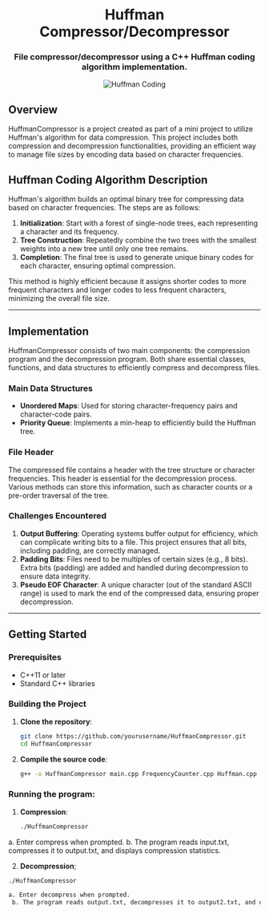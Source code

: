 <h1 align='center'> Huffman Compressor/Decompressor</h1>
<h3 align='center'> File compressor/decompressor using a C++ Huffman coding algorithm implementation.</h3>
<p align='center'><img src='https://www.google.com/imgres?q=huffman%20encoding%20compression%20and%20decompression&imgurl=https%3A%2F%2Fwww.lavivienpost.com%2Fwp-content%2Fuploads%2F2022%2F06%2Fhuffman4.jpg&imgrefurl=https%3A%2F%2Fwww.lavivienpost.com%2Fhuffman-coding-and-decoding%2F&docid=uaMqqTlxJPiPgM&tbnid=qvu2lCFf6MzU_M&vet=12ahUKEwiEh6vporiGAxXxyqACHb4gISQQM3oECFEQAA..i&w=768&h=432&hcb=2&ved=2ahUKEwiEh6vporiGAxXxyqACHb4gISQQM3oECFEQAA' alt='Huffman Coding'/></p>

## Overview

HuffmanCompressor is a project created as part of a mini project to utilize Huffman's algorithm for data compression. This project includes both compression and decompression functionalities, providing an efficient way to manage file sizes by encoding data based on character frequencies.

## Huffman Coding Algorithm Description

Huffman's algorithm builds an optimal binary tree for compressing data based on character frequencies. The steps are as follows:

1. **Initialization**: Start with a forest of single-node trees, each representing a character and its frequency.
2. **Tree Construction**: Repeatedly combine the two trees with the smallest weights into a new tree until only one tree remains.
3. **Completion**: The final tree is used to generate unique binary codes for each character, ensuring optimal compression.

This method is highly efficient because it assigns shorter codes to more frequent characters and longer codes to less frequent characters, minimizing the overall file size.

---

## Implementation

HuffmanCompressor consists of two main components: the compression program and the decompression program. Both share essential classes, functions, and data structures to efficiently compress and decompress files.

### Main Data Structures

- **Unordered Maps**: Used for storing character-frequency pairs and character-code pairs.
- **Priority Queue**: Implements a min-heap to efficiently build the Huffman tree.

### File Header

The compressed file contains a header with the tree structure or character frequencies. This header is essential for the decompression process. Various methods can store this information, such as character counts or a pre-order traversal of the tree.

### Challenges Encountered

1. **Output Buffering**: Operating systems buffer output for efficiency, which can complicate writing bits to a file. This project ensures that all bits, including padding, are correctly managed.
2. **Padding Bits**: Files need to be multiples of certain sizes (e.g., 8 bits). Extra bits (padding) are added and handled during decompression to ensure data integrity.
3. **Pseudo EOF Character**: A unique character (out of the standard ASCII range) is used to mark the end of the compressed data, ensuring proper decompression.

---

## Getting Started

### Prerequisites

- C++11 or later
- Standard C++ libraries

### Building the Project

1. **Clone the repository**:
   ```sh
   git clone https://github.com/yourusername/HuffmanCompressor.git
   cd HuffmanCompressor
2. **Compile the source code**:
   ```sh
   g++ -o HuffmanCompressor main.cpp FrequencyCounter.cpp Huffman.cpp Node.cpp -std=c++11

### **Running the program**:
1. **Compression**:

   ```sh
   ./HuffmanCompressor

a. Enter compress when prompted.
  b. The program reads input.txt, compresses it to output.txt, and displays compression statistics.

2. **Decompression**;
  ```sh
  ./HuffmanCompressor

a. Enter decompress when prompted.
   b. The program reads output.txt, decompresses it to output2.txt, and displays decompression statistics.


